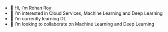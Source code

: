 - 👋 Hi, I’m Rohan Roy
- 👀 I’m interested in Cloud Services, Machine Learning and Deep Learning
- 🌱 I’m currently learning DL
- 💞️ I’m looking to collaborate on Machine Learning and Deep Learning
<!--- - 📫 How to reach me ...
--->
<!---
Rohan-Roy/Rohan-Roy is a ✨ special ✨ repository because its `README.md` (this file) appears on your GitHub profile.
You can click the Preview link to take a look at your changes.
--->
